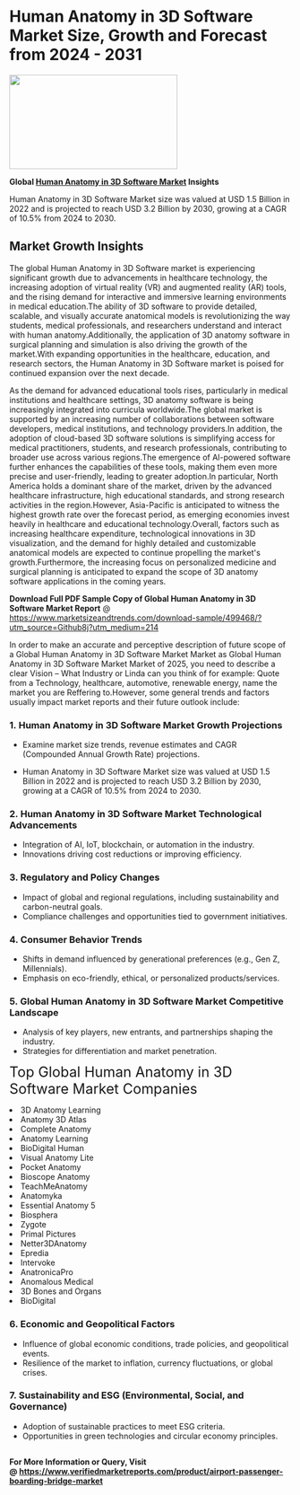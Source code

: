 <H1>Human Anatomy in 3D Software Market Size, Growth and Forecast from 2024 - 2031</H1><img class="aligncenter size-medium wp-image-584254" src="https://thirdeyenews.in/wp-content/uploads/2024/09/Global-Market-Research-300x168.jpeg" alt="" width="300" height="168" /><p><strong>Global&nbsp;<a href="https://www.marketsizeandtrends.com/download-sample/499468/?utm_source=Github8j?utm_medium=214">Human Anatomy in 3D Software Market</a> Insights</strong></p><p>Human Anatomy in 3D Software Market size was valued at USD 1.5 Billion in 2022 and is projected to reach USD 3.2 Billion by 2030, growing at a CAGR of 10.5% from 2024 to 2030.</p><p><h2>Market Growth Insights</h2> <p>The global Human Anatomy in 3D Software market is experiencing significant growth due to advancements in healthcare technology, the increasing adoption of virtual reality (VR) and augmented reality (AR) tools, and the rising demand for interactive and immersive learning environments in medical education.The ability of 3D software to provide detailed, scalable, and visually accurate anatomical models is revolutionizing the way students, medical professionals, and researchers understand and interact with human anatomy.Additionally, the application of 3D anatomy software in surgical planning and simulation is also driving the growth of the market.With expanding opportunities in the healthcare, education, and research sectors, the Human Anatomy in 3D Software market is poised for continued expansion over the next decade.</p> <p>As the demand for advanced educational tools rises, particularly in medical institutions and healthcare settings, 3D anatomy software is being increasingly integrated into curricula worldwide.The global market is supported by an increasing number of collaborations between software developers, medical institutions, and technology providers.In addition, the adoption of cloud-based 3D software solutions is simplifying access for medical practitioners, students, and research professionals, contributing to broader use across various regions.The emergence of AI-powered software further enhances the capabilities of these tools, making them even more precise and user-friendly, leading to greater adoption.In particular, North America holds a dominant share of the market, driven by the advanced healthcare infrastructure, high educational standards, and strong research activities in the region.However, Asia-Pacific is anticipated to witness the highest growth rate over the forecast period, as emerging economies invest heavily in healthcare and educational technology.Overall, factors such as increasing healthcare expenditure, technological innovations in 3D visualization, and the demand for highly detailed and customizable anatomical models are expected to continue propelling the market's growth.Furthermore, the increasing focus on personalized medicine and surgical planning is anticipated to expand the scope of 3D anatomy software applications in the coming years.</p> <p><span class=""><strong>Download Full PDF Sample Copy of Global Human Anatomy in 3D Software Market Report</strong> @ <a href="https://www.marketsizeandtrends.com/download-sample/499468/?utm_source=Github8j?utm_medium=214" target="_blank">https://www.marketsizeandtrends.com/download-sample/499468/?utm_source=Github8j?utm_medium=214</a></span></p><p>In order to make an accurate and perceptive description of future scope of a Global&nbsp;Human Anatomy in 3D Software Market Market as Global&nbsp;Human Anatomy in 3D Software Market Market of 2025, you need to describe a clear Vision &ndash; What Industry or Linda can you think of for example: Quote from a Technology, healthcare, automotive, renewable energy, name the market you are Reffering to.However, some general trends and factors usually impact market reports and their future outlook include:</p><h3>1.&nbsp;<strong>Human Anatomy in 3D Software Market Growth Projections</strong></h3><ul><li>Examine market size trends, revenue estimates and CAGR (Compounded Annual Growth Rate) projections.</li><li><p>Human Anatomy in 3D Software Market size was valued at USD 1.5 Billion in 2022 and is projected to reach USD 3.2 Billion by 2030, growing at a CAGR of 10.5% from 2024 to 2030.</p></li></ul><h3>2.&nbsp;<strong>Human Anatomy in 3D Software Market Technological Advancements</strong></h3><ul><li>Integration of AI, IoT, blockchain, or automation in the industry.</li><li>Innovations driving cost reductions or improving efficiency.</li></ul><h3>3.&nbsp;<strong>Regulatory and Policy Changes</strong></h3><ul><li>Impact of global and regional regulations, including sustainability and carbon-neutral goals.</li><li>Compliance challenges and opportunities tied to government initiatives.</li></ul><h3>4.&nbsp;<strong>Consumer Behavior Trends</strong></h3><ul><li>Shifts in demand influenced by generational preferences (e.g., Gen Z, Millennials).</li><li>Emphasis on eco-friendly, ethical, or personalized products/services.</li></ul><h3>5.&nbsp;<strong>Global Human Anatomy in 3D Software Market Competitive Landscape</strong></h3><ul><li>Analysis of key players, new entrants, and partnerships shaping the industry.</li><li>Strategies for differentiation and market penetration.</li></ul><p data-pm-slice="1 1 []"><span style="color: inherit; font-family: inherit; font-size: 25px;">Top Global Human Anatomy in 3D Software Market Companies</span></p><div class="" data-test-id=""><p><li>3D Anatomy Learning</li><li> Anatomy 3D Atlas</li><li> Complete Anatomy</li><li> Anatomy Learning</li><li> BioDigital Human</li><li> Visual Anatomy Lite</li><li> Pocket Anatomy</li><li> Bioscope Anatomy</li><li> TeachMeAnatomy</li><li> Anatomyka</li><li> Essential Anatomy 5</li><li> Biosphera</li><li> Zygote</li><li> Primal Pictures</li><li> Netter3DAnatomy</li><li> Epredia</li><li> Intervoke</li><li> AnatronicaPro</li><li> Anomalous Medical</li><li> 3D Bones and Organs</li><li> BioDigital</li></p></div><h3>6.&nbsp;<strong>Economic and Geopolitical Factors</strong></h3><ul><li>Influence of global economic conditions, trade policies, and geopolitical events.</li><li>Resilience of the market to inflation, currency fluctuations, or global crises.</li></ul><h3>7.&nbsp;<strong>Sustainability and ESG (Environmental, Social, and Governance)</strong></h3><ul><li>Adoption of sustainable practices to meet ESG criteria.</li><li>Opportunities in green technologies and circular economy principles.</li></ul><h2><strong style="font-size: 14px;">For More Information or Query, Visit @&nbsp;</strong><a style="background-color: #ffffff; font-size: 14px;" href="https://www.marketsizeandtrends.com/report/human-anatomy-in-3d-software-market/" target="_blank">https://www.verifiedmarketreports.com/product/airport-passenger-boarding-bridge-market</a></h2>